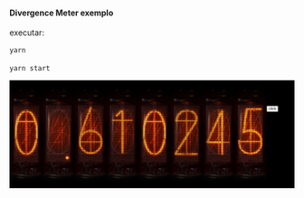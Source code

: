 #### Divergence Meter exemplo

executar:

```
yarn

yarn start
```

![Divergence Meter](https://github.com/ighorpi/divergence_meter/blob/main/docs/divergence.png?raw=true)
